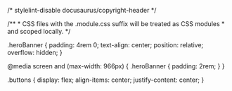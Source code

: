 /\* stylelint-disable docusaurus/copyright-header \*/

/\*\* \* CSS files with the .module.css suffix will be treated as CSS
modules \* and scoped locally. \*/

.heroBanner { padding: 4rem 0; text-align: center; position: relative;
overflow: hidden; }

@media screen and (max-width: 966px) { .heroBanner { padding: 2rem; } }

.buttons { display: flex; align-items: center; justify-content: center;
}
